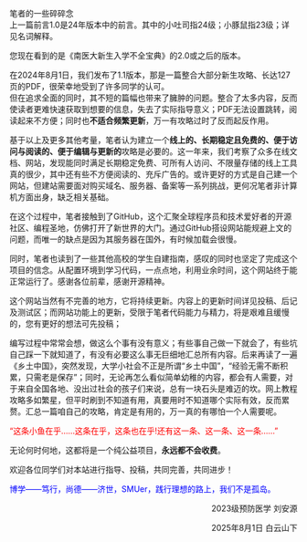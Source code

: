 笔者的一些碎碎念   
上一篇前言1.0是24年版本中的前言。其中的小吐司指24级；小豚鼠指23级；详见名词解释。

您现在看到的是《南医大新生入学不全宝典》的2.0或之后的版本。  

在2024年8月1日，我们发布了1.1版本，那是一篇整合大部分新生攻略、长达127页的PDF，很荣幸地受到了许多同学的认可。  
但在追求全面的同时，其不短的篇幅也带来了臃肿的问题。整合了太多内容，反而使读者更难快速获取到想要的信息，失去了实际指导意义；PDF无法设置跳转，阅读起来不方便；同时也**不适合频繁更新**，万一有攻略过时了反而起反作用。    

基于以上及更多其他考量，笔者认为建立一个**线上的、长期稳定且免费的、便于访问与阅读的、便于编辑与更新的**攻略是必要的。这一年来，我们考察了众多在线文档、网站，发现能同时满足长期稳定免费、可所有人访问、不限量存储的线上工具真的很少，其中还有些不方便阅读的、充斥广告的。或许更好的方式是自己建一个网站，但建站需要面对购买域名、服务器、备案等一系列挑战，更何况笔者非计算机方面出身，缺乏相关基础。

在这个过程中，笔者接触到了GitHub，这个汇聚全球程序员和技术爱好者的开源社区、编程圣地，仿佛打开了新世界的大门。通过GitHub搭设网站能规避上文的问题，而唯一的缺点是因为其服务器在国外，有时候加载会很慢。

同时，笔者也读到了一些其他高校的学生自建指南，感叹的同时也坚定了完成这个项目的信念。从配置环境到学习代码，一点点地，利用业余时间，这个网站终于能正常运行了。感谢各位前辈，感谢开源精神。

这个网站当然有不完善的地方，它将持续更新。内容上的更新时间详见投稿、后记及测试区；而网站功能上的更新，受限于笔者代码能力与精力，将是艰难且缓慢的，您有更好的想法可先投稿；

编写过程中常常会想，做这么个事有没有意义；有些事自己做一下就会了，有些坑自己踩一下就知道了，有没有必要这么事无巨细地汇总所有内容。后来再读了一遍《乡土中国》，突然发现，大学小社会不正是所谓“乡土中国”，“经验无需不断积累，只需老是保存”；同时，无论再怎么看似简单幼稚的内容，都会有人需要，对于来自全国各地、没出过社会的孩子们来说，总有一块石头是难迈的坎。网上教程攻略多如繁星，但平时刷到不知道有用，真要用时不知道哪个实际有效，反而累赘。汇总一篇咱自己的攻略，肯定是有用的，万一真的有哪怕一个人需要呢。

<font color="red">“这条小鱼在乎……这条在乎，这条也在乎!还有这一条、这一条、这一条……”</font>  

无论何时何地，这都将是一个纯公益项目，**永远都不会收费**。

欢迎各位同学们对本站进行指导、投稿，共同完善，共同进步！

<p style="color:blue">博学——笃行，尚德——济世，SMUer，践行理想的路上，我们不是孤岛。</p>

<span style="display:block;text-align:right;"> 2023级预防医学 刘安源 

<span style="display:block;text-align:right;">2025年8月1日 白云山下